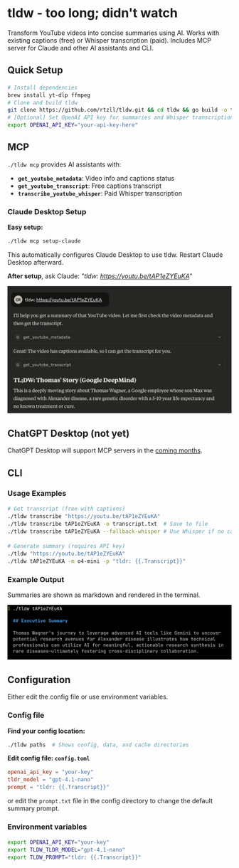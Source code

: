 # tldw - too long; didn't watch

Transform YouTube videos into concise summaries using AI. Works with existing captions (free) or Whisper transcription (paid). Includes MCP server for Claude and other AI assistants and CLI.

## Quick Setup

```bash
# Install dependencies
brew install yt-dlp ffmpeg
# Clone and build tldw
git clone https://github.com/rtzll/tldw.git && cd tldw && go build -o tldw
# [Optional] Set OpenAI API key for summaries and Whisper transcription
export OPENAI_API_KEY="your-api-key-here"
```

## MCP

`./tldw mcp` provides AI assistants with:
- **`get_youtube_metadata`**: Video info and captions status
- **`get_youtube_transcript`**: Free captions transcript
- **`transcribe_youtube_whisper`**: Paid Whisper transcription

### Claude Desktop Setup

**Easy setup:**
```bash
./tldw mcp setup-claude
```

This automatically configures Claude Desktop to use tldw. Restart Claude Desktop afterward.

**After setup**, ask Claude: *"tldw: https://youtu.be/tAP1eZYEuKA"*

![Claude using tldw via MCP](./assets/claude-tldw-screenshot.png)

## ChatGPT Desktop (not yet)

ChatGPT Desktop will support MCP servers in the [coming months](https://x.com/OpenAIDevs/status/1904957755829481737).

## CLI

### Usage Examples

```bash
# Get transcript (free with captions)
./tldw transcribe "https://youtu.be/tAP1eZYEuKA"
./tldw transcribe tAP1eZYEuKA -o transcript.txt  # Save to file
./tldw transcribe tAP1eZYEuKA --fallback-whisper # Use Whisper if no captions

# Generate summary (requires API key)
./tldw "https://youtu.be/tAP1eZYEuKA"
./tldw tAP1eZYEuKA -m o4-mini -p "tldr: {{.Transcript}}"
```

### Example Output

Summaries are shown as markdown and rendered in the terminal.

![CLI usage of tldw](./assets/cli-tldw-screenshot.png)

## Configuration

Either edit the config file or use environment variables.

### Config file

**Find your config location:**
```bash
./tldw paths  # Shows config, data, and cache directories
```

**Edit config file: `config.toml`**
```toml
openai_api_key = "your-key"
tldr_model = "gpt-4.1-nano"
prompt = "tldr: {{.Transcript}}"
```

or edit the `prompt.txt` file in the config directory to change the default summary prompt.

### Environment variables

```bash
export OPENAI_API_KEY="your-key"
export TLDW_TLDR_MODEL="gpt-4.1-nano"
export TLDW_PROMPT="tldr: {{.Transcript}}"
```
